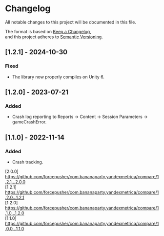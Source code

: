 # Changelog  
All notable changes to this project will be documented in this file.  
  
The format is based on [Keep a Changelog](https://keepachangelog.com/en/1.0.0/),  
and this project adheres to [Semantic Versioning](https://semver.org/spec/v2.0.0.html).  
  
## [1.2.1] - 2024-10-30  
### Fixed  
- The library now properly compiles on Unity 6.  
  
## [1.2.0] - 2023-07-21  
### Added  
- Crash log reporting to Reports -> Content -> Session Parameters -> gameCrashError.  
  
## [1.1.0] - 2022-11-14  
### Added  
- Crash tracking.  
  
[2.0.0] https://github.com/forcepusher/com.bananaparty.yandexmetrica/compare/1.2.1...2.0.0  
[1.2.1] https://github.com/forcepusher/com.bananaparty.yandexmetrica/compare/1.2.0...1.2.1  
[1.2.0] https://github.com/forcepusher/com.bananaparty.yandexmetrica/compare/1.1.0...1.2.0  
[1.1.0] https://github.com/forcepusher/com.bananaparty.yandexmetrica/compare/1.0.0...1.1.0
